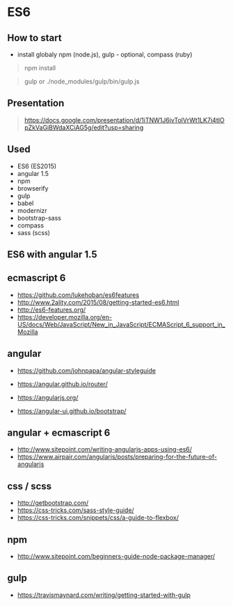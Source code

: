 # ES6

## How to start
- install globaly npm (node.js), gulp - optional, compass (ruby)

> npm install

> gulp or ./node_modules/gulp/bin/gulp.js

## Presentation

> https://docs.google.com/presentation/d/1iTNW1J6ivTolVrWt1LK7i4tIOpZkVaGiBWdaXCiAG5g/edit?usp=sharing

## Used
- ES6 (ES2015)
- angular 1.5
- npm
- browserify
- gulp
- babel
- modernizr
- bootstrap-sass
- compass
- sass (scss)

## ES6 with angular 1.5

## ecmascript 6
- https://github.com/lukehoban/es6features
- http://www.2ality.com/2015/08/getting-started-es6.html
- http://es6-features.org/
- https://developer.mozilla.org/en-US/docs/Web/JavaScript/New_in_JavaScript/ECMAScript_6_support_in_Mozilla

## angular
- https://github.com/johnpapa/angular-styleguide
- https://angular.github.io/router/
- https://angularjs.org/

- https://angular-ui.github.io/bootstrap/

## angular + ecmascript 6
- http://www.sitepoint.com/writing-angularjs-apps-using-es6/
- https://www.airpair.com/angularjs/posts/preparing-for-the-future-of-angularjs

## css / scss
- http://getbootstrap.com/
- https://css-tricks.com/sass-style-guide/
- https://css-tricks.com/snippets/css/a-guide-to-flexbox/

## npm
- http://www.sitepoint.com/beginners-guide-node-package-manager/

## gulp
- https://travismaynard.com/writing/getting-started-with-gulp
